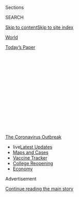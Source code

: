 <div id="app">

<div>

<div>

<div>

<div class="NYTAppHideMasthead css-1q2w90k e1suatyy0">

<div class="section css-ui9rw0 e1suatyy2">

<div class="css-eph4ug er09x8g0">

<div class="css-6n7j50">

</div>

<span class="css-1dv1kvn">Sections</span>

<div class="css-10488qs">

<span class="css-1dv1kvn">SEARCH</span>

</div>

[Skip to content](#site-content)[Skip to site
index](#site-index)

</div>

<div id="masthead-section-label" class="css-1wr3we4 eaxe0e00">

[World](https://www.nytimes.com/section/world)

</div>

<div class="css-10698na e1huz5gh0">

</div>

</div>

<div id="masthead-bar-one" class="section hasLinks css-15hmgas e1csuq9d3">

<div class="css-uqyvli e1csuq9d0">

</div>

<div class="css-1uqjmks e1csuq9d1">

</div>

<div class="css-9e9ivx">

[](https://myaccount.nytimes.com/auth/login?response_type=cookie&client_id=vi)

</div>

<div class="css-1bvtpon e1csuq9d2">

[Today’s
Paper](https://www.nytimes.com/section/todayspaper)

</div>

</div>

</div>

</div>

<div data-aria-hidden="false">

<div id="site-content" data-role="main">

<div>

<div class="css-1aor85t" style="opacity:0.000000001;z-index:-1;visibility:hidden">

<div class="css-1hqnpie">

<div class="css-epjblv">

<span class="css-17xtcya">[World](/section/world)</span><span class="css-x15j1o">|</span><span class="css-fwqvlz">Infections
Swamp the U.S., Which Recorded 42% of All Its Coronavirus Cases in
July</span>

</div>

<div class="css-k008qs">

<div class="css-1iwv8en">

<span class="css-18z7m18"></span>

<div>

</div>

</div>

<span class="css-1n6z4y">https://nyti.ms/2D8Ek2l</span>

<div class="css-1705lsu">

<div class="css-4xjgmj">

<div class="css-4skfbu" data-role="toolbar" data-aria-label="Social Media Share buttons, Save button, and Comments Panel with current comment count" data-testid="share-tools">

  - 
  - 
  - 
  - 
    
    <div class="css-6n7j50">
    
    </div>

  - 

</div>

</div>

</div>

</div>

</div>

</div>

<div id="NYT_TOP_BANNER_REGION" class="css-13pd83m">

<div>

<div id="styln-prism-menu-1592847958612" class="section interactive-content interactive-size-medium css-1edisqu">

<div class="css-17ih8de interactive-body">

<div id="scroll-container" class="css-1gj85ro">

[<span class="styln-title-wrap"><span class="css-1pje3qr">The
Coronavirus</span><span class="css-1pje3qr">
Outbreak</span></span>](https://www.nytimes.com/news-event/coronavirus?action=click&pgtype=Article&state=default&region=TOP_BANNER&context=storylines_menu)

  - <span class="css-kqxiym" data-emphasize="true">live</span>[Latest
    Updates](https://www.nytimes.com/2020/08/03/world/coronavirus-covid-19.html?action=click&pgtype=Article&state=default&region=TOP_BANNER&context=storylines_menu)
  - [Maps and
    Cases](https://www.nytimes.com/interactive/2020/us/coronavirus-us-cases.html?action=click&pgtype=Article&state=default&region=TOP_BANNER&context=storylines_menu)
  - [Vaccine
    Tracker](https://www.nytimes.com/interactive/2020/science/coronavirus-vaccine-tracker.html?action=click&pgtype=Article&state=default&region=TOP_BANNER&context=storylines_menu)
  - [College
    Reopening](https://www.nytimes.com/2020/08/02/us/covid-college-reopening.html?action=click&pgtype=Article&state=default&region=TOP_BANNER&context=storylines_menu)
  - [Economy](https://www.nytimes.com/live/2020/08/03/business/stock-market-today-coronavirus?action=click&pgtype=Article&state=default&region=TOP_BANNER&context=storylines_menu)

</div>

</div>

</div>

</div>

</div>

<div id="top-wrapper" class="css-1sy8kpn">

<div id="top-slug" class="css-l9onyx">

Advertisement

</div>

[Continue reading the main
story](#after-top)

<div class="ad top-wrapper" style="text-align:center;height:100%;display:block;min-height:250px">

<div id="top" class="place-ad" data-position="top" data-size-key="top">

</div>

</div>

<div id="after-top">

</div>

</div>

<div>

<div id="sponsor-wrapper" class="css-1hyfx7x">

<div id="sponsor-slug" class="css-19vbshk">

Supported by

</div>

[Continue reading the main
story](#after-sponsor)

<div id="sponsor" class="ad sponsor-wrapper" style="text-align:center;height:100%;display:block">

</div>

<div id="after-sponsor">

</div>

</div>

<div class="css-186x18t">

</div>

<div class="css-1vkm6nb ehdk2mb0">

# Infections Swamp the U.S., Which Recorded 42% of All Its Coronavirus Cases in July

</div>

Thousands in Berlin protest Germany’s coronavirus measures. The virus is
picking up speed in the Midwest. A summer camp in Georgia apologizes for
hosting a retreat after hundreds who attended were infected.

<div class="css-18e8msd">

<div class="css-vp77d3 epjyd6m0">

<div class="css-1baulvz">

</div>

</div>

  - 
    
    <div class="css-ld3wwf e16638kd2">
    
    Published Aug. 1, 2020Updated Aug. 2,
    2020
    
    </div>

  - 
    
    <div class="css-4xjgmj">
    
    <div class="css-pvvomx" data-role="toolbar" data-aria-label="Social Media Share buttons, Save button, and Comments Panel with current comment count" data-testid="share-tools">
    
      - 
      - 
      - 
      - 
        
        <div class="css-6n7j50">
        
        </div>
    
      - 
    
    </div>
    
    </div>

</div>

</div>

<div class="section meteredContent css-1r7ky0e" name="articleBody" itemprop="articleBody">

<div class="css-1fanzo5 StoryBodyCompanionColumn">

<div class="css-53u6y8">

*This briefing has ended.* [*Click here for the latest
updates.*](https://www.nytimes.com/2020/08/02/world/coronavirus-updates.html)

</div>

</div>

<div class="css-19qgada">

### Here’s what you need to know:

  - [The U.S. reels as July cases more than double the total of any
    other month.](#link-34047410)
  - [Top U.S. officials work to break an impasse over the federal
    jobless benefit.](#link-780ec966)
  - [Its outbreak untamed, Melbourne goes into even greater
    lockdown.](#link-2bc8948)
  - [Thousands in Berlin protest Germany’s coronavirus
    measures.](#link-25930521)
  - [Another U.S. lawmaker tests positive for the
    coronavirus.](#link-71e54361)
  - [Florida, already reeling from the virus, faces a new threat from
    Tropical Storm Isaias.](#link-1e0cb5f3)
  - [A golfer tests positive midway through a PGA Tour event,
    withdrawing while tied for second place.](#link-45c905e3)

</div>

<div class="css-79elbk" data-testid="photoviewer-wrapper">

<div class="css-z3e15g" data-testid="photoviewer-wrapper-hidden">

</div>

<div class="css-1a48zt4 ehw59r15" data-testid="photoviewer-children">

![<span class="css-16f3y1r e13ogyst0" data-aria-hidden="true">A testing
site in Tulsa, Okla., on
Thursday.</span><span class="css-cnj6d5 e1z0qqy90" itemprop="copyrightHolder"><span class="css-1ly73wi e1tej78p0">Credit...</span><span>Chris
Creese for The New York
Times</span></span>](https://static01.nyt.com/images/2020/08/01/business/01virus-briefing-midwest/merlin_175126203_832a9469-7dba-42ab-8e86-a7f2b05a10d3-articleLarge.jpg?quality=75&auto=webp&disable=upscale)

</div>

</div>

<div class="css-1fanzo5 StoryBodyCompanionColumn">

<div class="css-53u6y8">

## The U.S. reels as July cases more than double the total of any other month.

The United States recorded more than 1.9 million new infections in July,
nearly 42 percent of the more than 4.5 million cases reported nationwide
since the pandemic began and more than double the number documented in
any other month, according to [data compiled by The New York
Times](https://www.nytimes.com/interactive/2020/us/coronavirus-us-cases.html?action=click&module=Top%20Stories&pgtype=Homepage#map).
The previous monthly high came in April, when more than 880,000 new
cases were recorded.

The virus is picking up dangerous speed in much of the Midwest — and in
states from Mississippi to Florida to California that thought they had
already seen the worst of it.

</div>

</div>

<div class="css-1fanzo5 StoryBodyCompanionColumn">

<div class="css-53u6y8">

Gone is any sense that the country may soon get ahold of the pandemic.
The seven-day average for daily new infections has hovered around 65,000
for the past two weeks, more than doubling the peak average from the
spring, when the country experienced what was essentially its first
wave.

In many states, distressed government officials are re-tightening
restrictions on residents and businesses, and sounding warnings about a
rise in virus-related hospitalizations.

Across the country, deaths from the virus continued to rise after a
steep drop from the mid-April peaks of about 2,200 a day. At the start
of July, the average death toll was about 500 per day. Over the last
week, it has averaged more than 1,000 daily, with many of those
concentrated in Sun Belt states.

The Northeast, once the virus’s biggest hot spot, has improved
considerably since its peak in April. Yet cases are now increasing
slightly in New Jersey, Rhode Island and Massachusetts, as residents
move around more freely and gather more frequently in groups.

The picture is similarly distressing overseas, where even governments
that would seem well suited to combating the virus are seeing surges.

</div>

</div>

<div class="css-1fanzo5 StoryBodyCompanionColumn">

<div class="css-53u6y8">

New daily infections in Japan, a country with a long tradition of
wearing face masks, rose more than 50 percent in July. Australia, which
can cut itself off from the rest of the world more easily than most, is
battling a wave of infections in and around Melbourne. Hong Kong, Israel
and Spain are also fighting second waves.

None of those places has an infection rate as high as the one in the
United States, which has the most cases and deaths in the
world.

</div>

</div>

<div>

</div>

<div class="css-1fanzo5 StoryBodyCompanionColumn">

<div class="css-53u6y8">

## Top U.S. officials work to break an impasse over the federal jobless benefit.

</div>

</div>

<div class="css-79elbk" data-testid="photoviewer-wrapper">

<div class="css-z3e15g" data-testid="photoviewer-wrapper-hidden">

</div>

<div class="css-1a48zt4 ehw59r15" data-testid="photoviewer-children">

<div class="css-1xdhyk6 erfvjey0">

<span class="css-1ly73wi e1tej78p0">Image</span>

<div class="css-zjzyr8">

<div data-testid="lazyimage-container" style="height:257.77777777777777px">

</div>

</div>

</div>

<span class="css-16f3y1r e13ogyst0" data-aria-hidden="true">The Food
Bank for New York City giving out goods in New York on Friday.
Joblessness remains at record levels, with some 30 million Americans
receiving unemployment
benefits.</span><span class="css-cnj6d5 e1z0qqy90" itemprop="copyrightHolder"><span class="css-1ly73wi e1tej78p0">Credit...</span><span>Scott
Heins/Getty Images</span></span>

</div>

</div>

<div class="css-1fanzo5 StoryBodyCompanionColumn">

<div class="css-53u6y8">

Hours after unemployment benefits for tens of millions of Americans
lapsed, administration officials arrived on Capitol Hill on Saturday
morning for a rare meeting with top congressional Democrats to discuss a
coronavirus relief package and work to break an impasse over new aid as
the American economy continues to shudder.

Speaker Nancy Pelosi of California, who hosted the meeting with Senator
Chuck Schumer of New York in her Capitol Hill suite, emerged after three
hours and said the discussion “was productive in terms of moving us
forward,” but they remained far apart on a number of issues. They
declined to offer specifics, but said that staff would meet on Sunday
and that the principal negotiators would again convene on Monday for
another meeting.

“Here we have this drastic challenge and what they were saying before
is, ‘We’re going to cut your benefit,” Ms. Pelosi said. “That’s, shall
we say, the discussions we’re having.”

</div>

</div>

<div class="css-1fanzo5 StoryBodyCompanionColumn">

<div class="css-53u6y8">

“This is not a usual discussion, because the urgency is so great
healthwise, financial health-wise,” she added.

Also in attendance were Mark Meadows, the White House chief of staff,
and Steven Mnuchin, the Treasury secretary. (Mr. Mnuchin observed before
entering Ms. Pelosi’s suite that it was “just another working day in the
Capitol.”)

Among the largest sticking points in the discussion is a $600 weekly
federal jobless benefit that became a lifeline for tens of millions of
unemployed Americans, while also helping prop up the economy. The aid
expired at midnight as officials in Washington failed to agree on a new
relief bill, but Mr. Meadows and Mr. Mnuchin said there were signs that
the two sides could begin to reach common ground, including on reviving
a federal moratorium on evictions and funding for schools and child
care.

“There’s things we agree on. There’s things we don’t agree on,” Mr.
Mnuchin said after the meeting. “We’re trying to narrow down the things
we don’t agree on. Obviously any negotiation is a compromise.”

Joblessness remains at record levels, with some 30 million Americans
receiving unemployment benefits. More than 1.4 million [newly filed for
state unemployment benefits last
week](https://oui.doleta.gov/press/2020/073020.pdf) — the [19th straight
week that the tally had exceeded one
million,](https://www.nytimes.com/2020/07/30/business/economy/q2-gdp-coronavirus-economy.html)an
unheard-of figure before the pandemic.

Nearly 11 percent of Americans have said that they live in households
where there is not enough to eat, according to a [recent Census Bureau
survey](https://www.census.gov/programs-surveys/household-pulse-survey/data.html?utm_campaign=20200727mspuls1ccdtanl&utm_medium=email&utm_source=govdelivery),
and more than a quarter have missed a rent or mortgage payment.

The benefit’s expiration will force Louise Francis, who worked as a
banquet cook at the Sheraton Hotel in New Orleans for nearly two decades
before being furloughed last spring,[to get by on just state
unemployment benefits, which for her come to $247 a
week.](https://www.nytimes.com/2020/07/30/business/economy/q2-gdp-coronavirus-economy.html)

</div>

</div>

<div class="css-1fanzo5 StoryBodyCompanionColumn">

<div class="css-53u6y8">

“With the $600, you could see your way a little bit,” said Ms. Francis,
59. “You could feel a little more comfortable. You could pay three or
four bills and not feel so far behind.”

The aid lapsed as Republicans and Democrats in Washington [remained far
apart on what the next round of virus relief should look
like](https://www.nytimes.com/2020/07/28/us/politics/coronavirus-relief-bills-house-senate.html).

Democrats wanted to extend the $600 weekly payments through the end of
the year, as part of an expansive $3 trillion aid package that would
also help state and local governments. Republicans, worried that the
$600 benefit left some people with more money than when they were
working, sought to scale it back to $200 per week as part of a $1
trillion proposal and have begun to push the prospect of doing a
short-term package that deals with just a few issues, including the
unemployment insurance benefit.

“They’ve made clear that there’s a desire on their part to do an entire
package,” Mr. Mnuchin said of Democrats. “We’ve made clear that we’re
really willing to deal with the short-term issues, pass something
quickly and come back to the larger issues so we’re at an impasse on
that.”

Democrats have rejected a short-term
proposal.

</div>

</div>

<div>

</div>

<div id="virus-dashboard-promo-article" class="section interactive-content interactive-size-scoop css-174j8de" data-id="100000007209771">

<div class="css-17ih8de interactive-body" data-sourceid="100000007209771">

<div id="g-2020-03-16-coronavirus-maps-embed" class="g-story g-freebird g-max-limit" data-prd-dropzone-below-masthead="100000006938224" data-preview-slug="2020-03-16-coronavirus-maps">

<div class="g-asset g-svelte g-article-embed-dashboard" style="max-width: 1200px">

<div class="g-svelte" data-component="1">

<div class="hp-curve-wrapper svelte-47k53u">

<div class="hp-dashboard-title svelte-47k53u">

[Tracking the
Coronavirus ›](https://www.nytimes.com/interactive/2020/us/coronavirus-us-cases.html)

</div>

<div class="hp-curves-wrapper svelte-47k53u">

<div class="hp-section us-wrapper svelte-47k53u">

[](https://www.nytimes.com/interactive/2020/us/coronavirus-us-cases.html)

<table>
<colgroup>
<col style="width: 25%" />
<col style="width: 25%" />
<col style="width: 25%" />
<col style="width: 25%" />
</colgroup>
<thead>
<tr class="header">
<th><h3 id="united-states" class="heading-label svelte-47k53u">United States ›</h3></th>
<th><h3 id="on-aug.-3" class="svelte-47k53u">On Aug. 3</h3></th>
<th><h3 id="day-change" class="svelte-47k53u">14-day change</h3></th>
<th><h3 id="trend" class="svelte-47k53u">Trend</h3></th>
</tr>
</thead>
<tbody>
<tr class="odd">
<td>New cases</td>
<td><h4 id="section" class="svelte-47k53u">47,792</h4></td>
<td><h4 id="section-1" class="svelte-47k53u">–9%</h4></td>
<td><div id="chart-wrapper-increasing" class="chart-wrapper svelte-k6yh7s">
<div class="chart mini-chart usa-chart chart-0 show-chart svelte-l6qvn7">
<a href="https://www.nytimes.com/interactive/2020/us/coronavirus-us-cases.html" class="state-link svelte-l6qvn7"></a>
<div class="line-chart-wrapper svelte-l6qvn7">
<div class="pancake-chart svelte-1gzh5rp">

</div>
</div>
</div>
</div></td>
</tr>
<tr class="even">
<td>New deaths</td>
<td><h4 id="section-2" class="svelte-47k53u">602</h4></td>
<td><h4 id="section-3" class="svelte-47k53u">+36%</h4></td>
<td><div id="chart-wrapper-increasing" class="chart-wrapper svelte-k6yh7s">
<div class="chart mini-chart usa-chart deaths-chart chart-0 show-chart svelte-l6qvn7">
<a href="https://www.nytimes.com/interactive/2020/us/coronavirus-us-cases.html" class="state-link svelte-l6qvn7"></a>
<div class="line-chart-wrapper svelte-l6qvn7">
<div class="pancake-chart svelte-1gzh5rp">

</div>
</div>
</div>
</div></td>
</tr>
</tbody>
</table>

</div>

<div class="hp-section curves-chart-wrapper svelte-47k53u">

<div class="rising svelte-47k53u">

### Where cases are **rising** fastest

<div id="chart-wrapper-increasing" class="chart-wrapper svelte-k6yh7s">

<div class="chart mini-chart state-chart chart-0 rising-falling-chart show-chart svelte-l6qvn7">

[](https://www.nytimes.com/interactive/2020/us/hawaii-coronavirus-cases.html)

<div class="line-chart-wrapper svelte-l6qvn7">

<div class="pancake-chart svelte-1gzh5rp">

</div>

</div>

<span class="state-name svelte-l6qvn7">Hawaii</span>

</div>

<div class="chart mini-chart state-chart chart-1 rising-falling-chart show-chart svelte-l6qvn7">

[](https://www.nytimes.com/interactive/2020/us/rhode-island-coronavirus-cases.html)

<div class="line-chart-wrapper svelte-l6qvn7">

<div class="pancake-chart svelte-1gzh5rp">

</div>

</div>

<span class="state-name svelte-l6qvn7">R.I.</span>

</div>

<div class="chart mini-chart state-chart chart-2 rising-falling-chart show-chart svelte-l6qvn7">

[](https://www.nytimes.com/interactive/2020/us/new-jersey-coronavirus-cases.html)

<div class="line-chart-wrapper svelte-l6qvn7">

<div class="pancake-chart svelte-1gzh5rp">

</div>

</div>

<span class="state-name svelte-l6qvn7">N.J.</span>

</div>

<div class="chart mini-chart state-chart chart-3 rising-falling-chart show-chart svelte-l6qvn7">

[](https://www.nytimes.com/interactive/2020/us/massachusetts-coronavirus-cases.html)

<div class="line-chart-wrapper svelte-l6qvn7">

<div class="pancake-chart svelte-1gzh5rp">

</div>

</div>

<span class="state-name svelte-l6qvn7">Mass.</span>

</div>

<div class="chart mini-chart state-chart chart-4 rising-falling-chart show-chart svelte-l6qvn7">

[](https://www.nytimes.com/interactive/2020/us/nebraska-coronavirus-cases.html)

<div class="line-chart-wrapper svelte-l6qvn7">

<div class="pancake-chart svelte-1gzh5rp">

</div>

</div>

<span class="state-name svelte-l6qvn7">Neb.</span>

</div>

<div class="chart mini-chart state-chart chart-5 rising-falling-chart show-chart svelte-l6qvn7">

[](https://www.nytimes.com/interactive/2020/us/missouri-coronavirus-cases.html)

<div class="line-chart-wrapper svelte-l6qvn7">

<div class="pancake-chart svelte-1gzh5rp">

</div>

</div>

<span class="state-name svelte-l6qvn7">Mo.</span>

</div>

<div class="chart mini-chart state-chart chart-6 rising-falling-chart show-chart svelte-l6qvn7">

[](https://www.nytimes.com/interactive/2020/us/alaska-coronavirus-cases.html)

<div class="line-chart-wrapper svelte-l6qvn7">

<div class="pancake-chart svelte-1gzh5rp">

</div>

</div>

<span class="state-name svelte-l6qvn7">Alaska</span>

</div>

<div class="chart mini-chart state-chart chart-7 rising-falling-chart show-chart svelte-l6qvn7">

[](https://www.nytimes.com/interactive/2020/us/oklahoma-coronavirus-cases.html)

<div class="line-chart-wrapper svelte-l6qvn7">

<div class="pancake-chart svelte-1gzh5rp">

</div>

</div>

<span class="state-name svelte-l6qvn7">Okla.</span>

</div>

<div class="chart mini-chart state-chart chart-8 rising-falling-chart show-chart svelte-l6qvn7">

[](https://www.nytimes.com/interactive/2020/us/south-dakota-coronavirus-cases.html)

<div class="line-chart-wrapper svelte-l6qvn7">

<div class="pancake-chart svelte-1gzh5rp">

</div>

</div>

<span class="state-name svelte-l6qvn7">S.D.</span>

</div>

<div class="chart mini-chart state-chart chart-9 rising-falling-chart show-chart svelte-l6qvn7">

[](https://www.nytimes.com/interactive/2020/us/new-hampshire-coronavirus-cases.html)

<div class="line-chart-wrapper svelte-l6qvn7">

<div class="pancake-chart svelte-1gzh5rp">

</div>

</div>

<span class="state-name svelte-l6qvn7">N.H.</span>

</div>

<div class="chart mini-chart state-chart chart-10 rising-falling-chart show-chart svelte-l6qvn7">

[](https://www.nytimes.com/interactive/2020/us/illinois-coronavirus-cases.html)

<div class="line-chart-wrapper svelte-l6qvn7">

<div class="pancake-chart svelte-1gzh5rp">

</div>

</div>

<span class="state-name svelte-l6qvn7">Ill.</span>

</div>

<div class="chart mini-chart state-chart chart-11 rising-falling-chart show-chart svelte-l6qvn7">

[](https://www.nytimes.com/interactive/2020/us/montana-coronavirus-cases.html)

<div class="line-chart-wrapper svelte-l6qvn7">

<div class="pancake-chart svelte-1gzh5rp">

</div>

</div>

<span class="state-name svelte-l6qvn7">Mont.</span>

</div>

</div>

</div>

</div>

<div class="hp-section maps svelte-47k53u">

<div class="map-holder us-map svelte-47k53u">

[](https://www.nytimes.com/interactive/2020/us/coronavirus-us-cases.html)

### U.S. hot spots ›

<div class="media-holder">

![US coronavirus
cases](https://static01.nyt.com/newsgraphics/2020/03/16/coronavirus-maps/b51a1199676bcbc2847cd5292490df572d07e0cb/images/orphan_usa-threeByTwoSmallAt2X.png)

</div>

</div>

<div class="map-holder svelte-47k53u">

[](https://www.nytimes.com/interactive/2020/world/coronavirus-maps.html)

### Worldwide ›

<div class="media-holder">

![Worldwide coronavirus
cases](https://static01.nyt.com/newsgraphics/2020/03/16/coronavirus-maps/b51a1199676bcbc2847cd5292490df572d07e0cb/images/orphan_world-threeByTwoSmallAt2X.png)

</div>

</div>

</div>

</div>

</div>

</div>

</div>

</div>

</div>

</div>

<div class="css-1fanzo5 StoryBodyCompanionColumn">

<div class="css-53u6y8">

## Its outbreak untamed, Melbourne goes into even greater lockdown.

</div>

</div>

<div class="css-79elbk" data-testid="photoviewer-wrapper">

<div class="css-z3e15g" data-testid="photoviewer-wrapper-hidden">

</div>

<div class="css-1a48zt4 ehw59r15" data-testid="photoviewer-children">

<div class="css-1xdhyk6 erfvjey0">

<span class="css-1ly73wi e1tej78p0">Image</span>

<div class="css-zjzyr8">

<div data-testid="lazyimage-container" style="height:233.2888888888889px">

</div>

</div>

</div>

<span class="css-16f3y1r e13ogyst0" data-aria-hidden="true">A curfew,
from 8 p.m. to 5 a.m., went into effect in Melbourne on
Sunday.</span><span class="css-cnj6d5 e1z0qqy90" itemprop="copyrightHolder"><span class="css-1ly73wi e1tej78p0">Credit...</span><span>William
West/Agence France-Presse — Getty Images</span></span>

</div>

</div>

<div class="css-1fanzo5 StoryBodyCompanionColumn">

<div class="css-53u6y8">

Officials in Melbourne, Australia’s second-largest city, [announced
stricter
measures](https://www.premier.vic.gov.au/statement-changes-melbournes-restrictions)
on Sunday in an effort to stem an outbreak that is still raging despite
a lockdown that began four weeks ago.

</div>

</div>

<div class="css-1fanzo5 StoryBodyCompanionColumn">

<div class="css-53u6y8">

For six weeks starting Sunday, residents of metropolitan Melbourne will
be under curfew from 8 p.m. to 5 a.m. except for purposes of work or
giving and receiving care.

As under the current lockdown, acceptable reasons for leaving the house
include shopping for essential goods and services, medical care and
caregiving, and necessary exercise, work and study. But food shopping is
now limited to one person per household per day and outdoor exercise is
limited to one hour per person per day, both within five kilometers of
home. Public gatherings are limited to two people, including household
members.

<div id="NYT_MAIN_CONTENT_1_REGION" class="css-9tf9ac">

<div>

<div id="styln-covid-updates-world" class="section interactive-content interactive-size-medium css-1ftcdic">

<div class="css-17ih8de interactive-body">

<div id="styln-briefing-block" data-asset-id="QXJ0aWNsZTpueXQ6Ly9hcnRpY2xlLzZkMDlhMjVlLTQxZDYtNWE3ZC04NzFjLTNiMDkyMGU0NjA2Zg==">

<div class="briefing-block-header-section">

# [Latest Updates: Global Coronavirus Outbreak](https://www.nytimes.com/2020/08/03/world/coronavirus-covid-19.html?action=click&pgtype=Article&state=default&region=MAIN_CONTENT_1&context=storylines_live_updates)

<div class="briefing-block-ts">

Updated 2020-08-04T07:33:06.428Z

</div>

</div>

  - [Fauci defends Birx after she is criticized by
    Trump.](https://www.nytimes.com/2020/08/03/world/coronavirus-covid-19.html?action=click&pgtype=Article&state=default&region=MAIN_CONTENT_1&context=storylines_live_updates#link-4547638f)
  - [Trump derides Democrats as lawmakers and administration officials
    try to break stimulus
    impasse.](https://www.nytimes.com/2020/08/03/world/coronavirus-covid-19.html?action=click&pgtype=Article&state=default&region=MAIN_CONTENT_1&context=storylines_live_updates#link-15e7f995)
  - [The deadline for 2020 census counting has been moved up by a
    month.](https://www.nytimes.com/2020/08/03/world/coronavirus-covid-19.html?action=click&pgtype=Article&state=default&region=MAIN_CONTENT_1&context=storylines_live_updates#link-e5a2cda)

<div class="briefing-block-footer">

<div class="briefing-block-footer-meta">

[See more
updates](https://www.nytimes.com/2020/08/03/world/coronavirus-covid-19.html?action=click&pgtype=Article&state=default&region=MAIN_CONTENT_1&context=storylines_live_updates)

</div>

<div class="briefing-block-briefinglinks">

<span>More live coverage:</span>
[Markets](https://www.nytimes.com/live/2020/08/03/business/stock-market-today-coronavirus?action=click&pgtype=Article&state=default&region=MAIN_CONTENT_1&context=storylines_live_updates)

</div>

</div>

</div>

</div>

</div>

</div>

</div>

In explaining the new measures, Premier Daniel Andrews said that the
high rate of community transmission, including 671 new cases reported in
the state of Victoria on Sunday, suggested the virus was even more
widespread than known.

“You’ve got to err on the side of caution and go further and go harder,”
he said.

Less stringent restrictions are being introduced in the rest of the
state starting at midnight on Wednesday, and further measures regarding
businesses will be announced on Monday.

Victoria has had a total of 11,557 cases, almost all of them in
metropolitan Melbourne, and 123 deaths.

Global roundup

## Thousands in Berlin protest Germany’s coronavirus measures.

</div>

</div>

![<span class="css-16f3y1r e13ogyst0">An estimated 17,000 people defied
social-distancing and mask requirements in a protest supported by
neo-Nazi groups, conspiracy theorists as well as Germans who said they
were fed up with the
restrictions.</span><span class="css-cch8ym"><span class="css-1dv1kvn">Credit</span><span class="css-cnj6d5 e1z0qqy90" itemprop="copyrightHolder"><span class="css-1ly73wi e1tej78p0">Credit...</span><span>John
Macdougall/Agence France-Presse — Getty
Images</span></span></span>](https://static01.nyt.com/images/2020/08/01/business/01virus-briefing-protest/merlin_175197072_6c6f2dc3-e3cc-4f60-a729-b3757acafdcb-videoSixteenByNine3000.jpg)

<div class="css-1fanzo5 StoryBodyCompanionColumn">

<div class="css-53u6y8">

An estimated 17,000 Germans packed the heart of Berlin on Saturday,
defying public health requirements to maintain a safe distance from one
another, or cover their noses and faces, before Berlin police moved to
break up the demonstration against the country’s efforts to fight the
spread of coronavirus.

The protest, under the motto “Day of Freedom” — a title shared by a 1935
Nazi propaganda film by Leni Riefenstahl — was supported by known
neo-Nazi groups and conspiracy theorists, along with Germans who say
they are fed up with the government-imposed restrictions on public life.
Germany enforced a strict lockdown from mid-March that has been lifted
in stages since the end of April, but large public gatherings are still
banned and requirements for wearing masks on public transportation and
in all stores remain.

A majority of Germans support the measures, but public health officials
worry that people are becoming more lax, as the past weeks have seen a
rise in new infections. On Saturday,
[955](https://www.rki.de/DE/Content/InfAZ/N/Neuartiges_Coronavirus/Situationsberichte/2020-08-01-en.pdf?__blob=publicationFile)
new cases were reported, compared with 580 two weeks ago.

Protesters at the demonstration blew whistles, heckled and jeered anyone
wearing a mask, and carried the red, white and black flag of the
19th-century German Empire. They also carried signs equating the
government-imposed restrictions to the Nazis’ forcing Jews to wear
yellow stars. One
[banner](https://twitter.com/BenjAlvarez1/status/1289490832815345665/photo/1),
emblazoned with images of Chancellor Angela Merkel, her health minister
and leading German public health officials, as well as Bill Gates,
demanded: “Lock Them Up Already\!”

Here are some other developments from around the globe:

  - **South Africa** on Saturday surpassed 500,000 coronavirus
    infections, [according to Johns Hopkins University and
    Medicine](https://coronavirus.jhu.edu/map.html), fifth most in the
    world. More than 10,100 new cases had been recorded, [South Africa’s
    Department of Health
    said](https://twitter.com/HealthZA/status/1289655436455510016),
    adding virus-related deaths had risen to 8,153. South Africa in
    March quickly became[Africa’s first
    epicenter](https://www.nytimes.com/2020/03/27/world/africa/south-africa-coronavirus.html)
    and the first country on the continent to impose a severe lockdown,
    restricting travel between provinces.

  - **Belgium** on Saturday
    [announced](https://www.info-coronavirus.be/en/news/the-number-of-confirmed-cases-of-covid-19-has-doubled-in-one-week/)
    that its number of confirmed coronavirus infections had doubled in
    one week. On average about 448 people per day tested positive from
    July 22 to July 28, the Belgian health authorities said. The city of
    Antwerp was of particular concern, officials said.

<!-- end list -->

  - **Kuwait** on Saturday began to resume some commercial flights after
    a five-month suspension. It announced that flights would remain
    suspended from 31 countries, including India, China and Brazil.
    Flights are also still barred from some countries that were once
    major hot spots, such as Spain and Italy, but not the United States,
    which remains a global epicenter. Kuwait, with its relatively small
    population, has one of the highest infection rates in the world. Its
    1,618 cases per 100,000 people is the sixth highest globally,
    according to a New York Times database.

  - Prime Minister Boris Johnson of **Britain** announced that lockdown
    measures that were set to be lifted Saturday would continue for two
    more weeks, as case numbers in the country rise. Restrictions remain
    on indoor performances, casinos, wedding receptions and other
    gatherings, which Mr. Johnson said he knew would come as a “real
    blow” to some people. But it was necessary to apply the “brake
    pedal,” he said, in order to stem the spread of the virus.

  - In **Vietnam**, the city of Danang plans to test its entire
    population for the coronavirus, the local authorities said, after
    dozens of cases there showed how the disease can stalk even places
    that were thought to have eradicated the virus. As the country went
    more than three months without reporting any local transmission or
    even a single death from the virus, up to 800,000 domestic tourists
    flocked to Danang, a coastal city known for its golden beaches.
    Vietnam has now recorded three deaths and almost 600 cases, although
    many are returnees in quarantine.

  - As of Saturday night, **Mexico**’s confirmed death toll **** of
    47,472 was [the world’s third
    highest](https://www.nytimes.com/interactive/2020/world/americas/mexico-coronavirus-cases.html)
    behind the United States and Brazil. [Britain ranked
    fourth](https://www.nytimes.com/interactive/2020/world/europe/united-kingdom-coronavirus-cases.html),
    with 495 fewer deaths. The number of new reported infections in
    Mexico has been climbing since May and topped 9,000 for the first
    time on Saturday, bringing the country’s caseload to nearly 435,000.

<!-- end list -->

  - Officials in **Poland** are considering new lockdown restrictions
    after the country reported record numbers of new coronavirus cases
    for three days in a row. The health minister [told a local radio
    station](https://news.yahoo.com/poland-reports-record-rise-virus-090641415.html)
    this could include reducing the number of people allowed to attend
    weddings, according to Reuters. The country [has reported 46,346
    total cases and 3,650
    deaths](https://www.nytimes.com/interactive/2020/world/coronavirus-maps.html#countries).

  - Thirty-six crew members aboard **a Norwegian cruise ship** tested
    positive for the virus, Hurtigruten, the ship’s operator, [said in a
    statement over the
    weekend](https://presse.hurtigruten.no/pressreleases/33-hurtigruten-crew-members-tested-positive-for-covid-19-3024215).
    None of those who tested positive showed any symptoms, the statement
    said. According to the company, 387 guests who may have been exposed
    to infected crew members during two trips on the ship in July will
    self-quarantine in accordance with Norway’s public health
    regulations.

## Another U.S. lawmaker tests positive for the coronavirus.

</div>

</div>

<div class="css-79elbk" data-testid="photoviewer-wrapper">

<div class="css-z3e15g" data-testid="photoviewer-wrapper-hidden">

</div>

<div class="css-1a48zt4 ehw59r15" data-testid="photoviewer-children">

<div class="css-1xdhyk6 erfvjey0">

<span class="css-1ly73wi e1tej78p0">Image</span>

<div class="css-zjzyr8">

<div data-testid="lazyimage-container" style="height:257.77777777777777px">

</div>

</div>

</div>

<span class="css-16f3y1r e13ogyst0" data-aria-hidden="true">Representative
Raúl M. Grijalva at the Capitol on Wednesday. He is among nearly a dozen
lawmakers who have tested
positive.</span><span class="css-cnj6d5 e1z0qqy90" itemprop="copyrightHolder"><span class="css-1ly73wi e1tej78p0">Credit...</span><span>Pool
photo by Michael Reynolds</span></span>

</div>

</div>

<div class="css-1fanzo5 StoryBodyCompanionColumn">

<div class="css-53u6y8">

Representative Raúl M. Grijalva, Democrat of Arizona, has tested
positive for the coronavirus three days after isolating because he came
into contact with another lawmaker who had contracted it.

Mr. Grijalva, who has no symptoms, is the 11th lawmaker to test
positive, according to a [tally maintained by
GovTrack](https://slack-redir.net/link?url=https%3A%2F%2Fwww.govtrack.us%2Fcovid-19%23legislators).

</div>

</div>

<div class="css-1fanzo5 StoryBodyCompanionColumn">

<div class="css-53u6y8">

It is unclear where he contracted the virus, but Mr. Grijalva has been
in self-isolation since Wednesday, when Representative Louie Gohmert, a
Texas Republican who has frequently spurned wearing a mask during the
pandemic, said [he had tested
positive](https://www.nytimes.com/2020/07/29/us/politics/louie-gohmert-positive-coronavirus-mask.html).
Mr. Grijalva said he had had extended contact with Mr. Gohmert during a
congressional hearing held by the Natural Resources Committee, the panel
that he leads.

“While I cannot blame anyone directly for this, this week has shown that
there are some members of Congress who fail to take this crisis
seriously,” Mr. Grijalva, 72, said in a statement on Saturday, in what
appeared to be a veiled reference to Mr. Gohmert. “Numerous Republican
members routinely strut around the Capitol without a mask to selfishly
make a political statement at the expense of their colleagues, staff,
and their families.”

A spokesman for Mr. Grijalva said he would quarantine for two weeks in
Washington, and some of the representative’s staff would also be tested.

Mr. Grijalva’s diagnosis comes as lawmakers — and the many aides and
staff members who shuttle in and out of the Capitol daily — are
grappling with [the lack of consistent
procedures](https://www.nytimes.com/2020/07/30/us/politics/gohmert-coronavirus-congress.html)
for protecting one another. Speaker Nancy Pelosi of California and
Senator Mitch McConnell of Kentucky, the majority leader, have so far
rejected enforcing a rapid-test system for Capitol Hill [similar to the
one used at the White
House](https://www.nytimes.com/2020/05/01/us/politics/coronavirus-testing-senate-white-house.html),
particularly given testing shortages and delays around the country.

In addition to the lawmakers who have tested positive, the virus has
spread among the workers who quietly power the Capitol. At least 27
Capitol Police employees, 33 contractors on a construction site and 25
employees of the Architect of the Capitol have tested positive, and
dozens more have entered voluntary isolation because of exposure,
according to a tally from Republicans on the House Administration
Committee.

## Florida, already reeling from the virus, faces a new threat from Tropical Storm Isaias.

</div>

</div>

<div class="css-79elbk" data-testid="photoviewer-wrapper">

<div class="css-z3e15g" data-testid="photoviewer-wrapper-hidden">

</div>

<div class="css-1a48zt4 ehw59r15" data-testid="photoviewer-children">

<div class="css-1xdhyk6 erfvjey0">

<span class="css-1ly73wi e1tej78p0">Image</span>

<div class="css-zjzyr8">

<div data-testid="lazyimage-container" style="height:257.77777777777777px">

</div>

</div>

</div>

<span class="css-16f3y1r e13ogyst0" data-aria-hidden="true">Storm clouds
from Tropical Storm Isaias beginning to move over Miami on
Saturday.</span><span class="css-cnj6d5 e1z0qqy90" itemprop="copyrightHolder"><span class="css-1ly73wi e1tej78p0">Credit...</span><span>Joe
Raedle/Getty Images</span></span>

</div>

</div>

<div class="css-1fanzo5 StoryBodyCompanionColumn">

<div class="css-53u6y8">

Florida, home to one of the worst coronavirus outbreaks in the United
States, braced for the arrival of Isaias on Saturday.

</div>

</div>

<div class="css-1fanzo5 StoryBodyCompanionColumn">

<div class="css-53u6y8">

The state’s battle with the virus could make evacuating homes and
entering community shelters especially risky. Friday was the third
consecutive day that Florida broke its record for the most deaths
reported in a single day, according to a New York Times database.

Floridians spent Saturday preparing for wind gusts up to 80 miles per
hour and dangerous coastal surf.

The storm was downgraded from a Category 1 hurricane to a tropical
storm, after it [raked parts of Puerto
Rico](https://www.nytimes.com/2020/07/31/us/hurricane-isaias.html) and
the Dominican Republic and battered the Bahamas. State officials said
Isaias would probably regain its strength as the evening progressed.
“Don’t be fooled by the downgrade,” warned Gov. Ron DeSantis at a news
conference.

Mr. DeSantis said that the division of emergency management had been
working at [its most active
level](https://www.floridadisaster.org/sert/eoc-activation-levels/)
since March, “allowing them to actively plan for hurricane season even
while responding to the Covid-19 pandemic.”

Early in the pandemic, he added, the division created a reserve of
protective equipment for hurricane season, including 20 million masks,
22 million gloves and 1.6 million face shields.

Forecasters said Saturday that the storm’s projected path had shifted
slightly eastward, and that the storm could potentially make landfall
over Palm Beach, Jacksonville and other coastal cities.

Up the coast, officials in Georgia, South Carolina and North Carolina —
states where there has been a dramatic rise in new reported coronavirus
cases since mid-June — were closely monitoring the storm.

</div>

</div>

<div class="css-1fanzo5 StoryBodyCompanionColumn">

<div class="css-53u6y8">

Earlier, the storm hit the Bahamas as it is grappling with a [rapid
increase](https://www.nytimes.com/2020/07/04/world/americas/virus-caribbean-hurricane.html)
in the number of coronavirus infections that has only accelerated in
recent days, in what health officials are calling a second
wave.

</div>

</div>

<div>

</div>

<div class="css-1fanzo5 StoryBodyCompanionColumn">

<div class="css-53u6y8">

## A golfer tests positive midway through a PGA Tour event, withdrawing while tied for second place.

</div>

</div>

<div class="css-79elbk" data-testid="photoviewer-wrapper">

<div class="css-z3e15g" data-testid="photoviewer-wrapper-hidden">

</div>

<div class="css-1a48zt4 ehw59r15" data-testid="photoviewer-children">

<div class="css-1xdhyk6 erfvjey0">

<span class="css-1ly73wi e1tej78p0">Image</span>

<div class="css-zjzyr8">

<div data-testid="lazyimage-container" style="height:251.97777777777776px">

</div>

</div>

</div>

<span class="css-16f3y1r e13ogyst0" data-aria-hidden="true">Branden
Grace during the first round of the Barracuda Championship in Truckee,
Calif., on
Thursday.</span><span class="css-cnj6d5 e1z0qqy90" itemprop="copyrightHolder"><span class="css-1ly73wi e1tej78p0">Credit...</span><span>Jed
Jacobsohn/Getty Images</span></span>

</div>

</div>

<div class="css-1fanzo5 StoryBodyCompanionColumn">

<div class="css-53u6y8">

Branden Grace wasn’t feeling well on Friday night, after the second
round of the Barracuda Championship in Truckee, Calif., so he contacted
PGA Tour officials and arranged to be tested for the coronavirus on
Saturday morning.

When the test came back positive, Grace had to withdraw from the
tournament while he was tied for second place.

“Given my position on the leaderboard it was a difficult decision, but
nonetheless, the correct one for my fellow competitors & the
volunteers,” Grace, a 32-year-old South African who has won one event
in his career on the tour, wrote in a statement [he posted on
Twitter](https://twitter.com/BrandenGrace/status/1289689928180404230?s=20).

Grace’s infection will prevent him from participating next weekend in
the P.G.A. Championship in San Francisco, the first men’s major
tournament of the year, which was postponed for three months.

</div>

</div>

<div class="css-1fanzo5 StoryBodyCompanionColumn">

<div class="css-53u6y8">

Since the PGA Tour resumed in early June after a three-month shutdown,
several golfers — including the highly ranked Brooks Koepka and Webb
Simpson — [have had to
withdraw](https://www.nytimes.com/2020/06/26/sports/golf/pga-golfer-positive-tests.html)
from tournaments because they, their caddies or a close relative tested
positive.

The disruption, however, has not been nearly as broad as the one in
[Major League
Baseball](https://www.nytimes.com/2020/08/01/sports/baseball/coronavirus-cardinals.html),
which on Saturday announced four more positive tests among members of
the St. Louis Cardinals’ traveling party — one player and three staff
members — and postponed the team’s weekend series with the Milwaukee
Brewers.

The Cardinals, who also had two players receive positive tests on
Friday, now have six positives in their traveling party and have become
the second team, after the Miami Marlins, to experience an outbreak less
than two weeks into the truncated M.L.B. season. The Marlins have had 20
people, including 18 players, test positive since last Sunday.

And the Boston Red Sox announced that starting pitcher Eduardo
Rodriguez, 27, who had been infected before the start of the season,
will not play this year after developing myocarditis, or inflammation of
the
heart.

</div>

</div>

<div>

</div>

<div class="css-1fanzo5 StoryBodyCompanionColumn">

<div class="css-53u6y8">

## The YMCA in Georgia apologizes for hosting a summer camp after hundreds who attended were infected.

The hosts of a summer camp in Georgia said over the weekend that they
regretted hosting the lakeside retreat in June, after health officials
said more than three-quarters of tested campers and staffers had been
infected.

The virus [quickly spread
through](https://www.nytimes.com/2020/07/31/health/coronavirus-children-camp.html)
Camp High Harbour, which is run by the YMCA of Metropolitan Atlanta, in
June, after a teenage counselor got chills and later tested positive.
The camp began sending children home the next day, and shut down not
long after, but at that point, about 260 campers and staff members had
already been infected, according to a[report issued
Friday](https://www.cdc.gov/mmwr/volumes/69/wr/mm6931e1.htm?s_cid=mm6931e1_w)
by the Centers for Disease Control and Prevention. The report said that
the C.D.C. had data for 344 campers and staffers who were tested, and
that there were about 250 more whose data the C.D.C. did not have.

</div>

</div>

<div class="css-1fanzo5 StoryBodyCompanionColumn">

<div class="css-53u6y8">

The C.D.C. did not name the camp, but the YMCA of Metropolitan Atlanta
soon acknowledged that it was Camp High Harbour, which is held in
northern Georgia.

Parrish Underwood, the YMCA branch’s chief advancement officer, said the
YMCA had hosted the camp at the request of some parents who hoped it
would allow for “normalcy” in their children’s lives.

“This weighed heavily in our decision to open, a decision in retrospect
we now regret,” Mr. Underwood said in a statement.

All campers passed screenings of some kind, he said, and the counselor
who first tested positive for the coronavirus had provided a negative
test and had no symptoms when he first arrived.

The C.D.C. said the camp had required staff members to wear masks but
did not require the children to do so. The report found that the camp
also did not open windows and doors to increase circulation and that
campers stayed overnight in cabins, with an average of 15 people
sleeping in each.

Georgia was [one of the first states to
reopen](https://www.nytimes.com/2020/04/20/us/coronavirus-us-hot-spots-reopening.html)
restaurants, movie theaters and other public gathering places in April.
Gov. Brian Kemp has recently been urging districts to reopen their
classrooms, and [one high school opened on
Friday](https://www.nytimes.com/2020/07/27/us/covid-georgia-schools-masks.html),
its scheduled start date.

Since mid-June, the state has had a sharp rise in coronavirus cases, and
it is now reporting an [average of more than 3,000 cases and 45
deaths](https://www.nytimes.com/interactive/2020/us/georgia-coronavirus-cases.html)
each day.

</div>

</div>

<div class="css-1fanzo5 StoryBodyCompanionColumn">

<div class="css-53u6y8">

U.S.
Roundup

## Maryland contact-tracing data offers clues as to where people may have gotten the virus.

</div>

</div>

<div class="css-79elbk" data-testid="photoviewer-wrapper">

<div class="css-z3e15g" data-testid="photoviewer-wrapper-hidden">

</div>

<div class="css-1a48zt4 ehw59r15" data-testid="photoviewer-children">

<div class="css-1xdhyk6 erfvjey0">

<span class="css-1ly73wi e1tej78p0">Image</span>

<div class="css-zjzyr8">

<div data-testid="lazyimage-container" style="height:263.5777777777778px">

</div>

</div>

</div>

<span class="css-16f3y1r e13ogyst0" data-aria-hidden="true">Outdoor
seating at a restaurant in Bethesda, Md., last month. A contract-tracing
initiative in the state found that 23 percent of people who tested
positive had dined outdoors at a
restaurant.</span><span class="css-cnj6d5 e1z0qqy90" itemprop="copyrightHolder"><span class="css-1ly73wi e1tej78p0">Credit...</span><span>Sarah
Silbiger/Getty Images</span></span>

</div>

</div>

<div class="css-1fanzo5 StoryBodyCompanionColumn">

<div class="css-53u6y8">

One of the most important aspects of curtailing the spread of the virus
is understanding where people are being infected. This week the Maryland
Department of Health released new data from its contact-tracing program
that provides an informative — if limited — view of the patterns of
behavior of people who tested positive.

The numbers do not show where virus transmission occurred — only what
activities people had engaged in. After conducting contact-tracing
interviews with people with the virus, the state found:

  - 44 percent had attended a family gathering.

  - 23 percent had attended a house party.

  - 23 percent had dined indoors at a restaurant.

  - 23 percent had dined outdoors at a restaurant.

  - 54 percent worked outside the home.

  - 25 percent worked in health care.

The health department did not say how many patients were interviewed, or
when people had attended the events.

“I’m really excited to see that they’re putting data on this out,” said
Dr. Crystal Watson, an assistant professor in the department of
environmental health and engineering at the Johns Hopkins Bloomberg
School of Public Health. “But it’s a little hard to interpret.”

Dr. Watson said it would help to know if people had worn masks at the
family gatherings and practiced social distancing. She said she was
struck by the fact that only 12 percent of the people interviewed were
workers in the restaurant and food service industry, given the risks of
exposure.

Here are some other developments from around the United States:

  - The cumulative death toll in **Florida** surpassed 7,000 on Saturday
    after a surge in deaths in the state over the past week. Florida
    recorded 257 deaths on Friday, a single-day record that also
    represented nearly one-fifth of all the deaths reported in the
    United States that day.

  - Three staffers and one player for **the St. Louis Cardinals**
    [tested
    positive](https://www.nytimes.com/2020/08/01/sports/baseball/coronavirus-cardinals.html)
    for the virus, prompting the team to postpone a game on Saturday
    against the Milwaukee Brewers for the second day in a row. The team
    had announced that two other players tested positive on Friday.

  - Single-day records for cases were reported in Oklahoma and Puerto
    Rico, each with over 1,000.

  - The Navajo Nation Council [passed a $651 million
    bill](https://apnews.com/d8322c62b4f30f5c92ad234bb1f575e0https://apnews.com/d8322c62b4f30f5c92ad234bb1f575e0)
    responding to the economic crisis created by the pandemic. The bill
    includes funding for water projects, power lines, broadband and
    casino employees who have been laid off. The funding for the bill
    comes from the Navajo Nation’s share of $8 billion in federal
    coronavirus relief funding that was designated for tribes. [The
    situation has been stark in the Navajo
    Nation](https://www.nytimes.com/2020/04/09/us/coronavirus-navajo-nation.html),
    where high infection rates have created a crisis in the largest
    reservation in the United
States.

## A wealthy Indian family is betting big on a coronavirus vaccine.

</div>

</div>

<div class="css-79elbk" data-testid="photoviewer-wrapper">

<div class="css-z3e15g" data-testid="photoviewer-wrapper-hidden">

</div>

<div class="css-1a48zt4 ehw59r15" data-testid="photoviewer-children">

<div class="css-1xdhyk6 erfvjey0">

<span class="css-1ly73wi e1tej78p0">Image</span>

<div class="css-zjzyr8">

<div data-testid="lazyimage-container" style="height:257.77777777777777px">

</div>

</div>

</div>

<span class="css-16f3y1r e13ogyst0" data-aria-hidden="true">Technicians
from a German company installing a new high-speed vaccine assembly line
on the Serum Institute’s campus in Pune,
India.</span><span class="css-cnj6d5 e1z0qqy90" itemprop="copyrightHolder"><span class="css-1ly73wi e1tej78p0">Credit...</span><span>Atul
Loke for The New York Times</span></span>

</div>

</div>

<div class="css-1fanzo5 StoryBodyCompanionColumn">

<div class="css-53u6y8">

[The Serum Institute](https://www.seruminstitute.com/index.php), which
started out years ago as a horse farm and is exclusively controlled by a
small and fabulously rich Indian family, is doing what few other
companies in the race for a vaccine are doing: mass-producing hundreds
of millions of doses of a vaccine candidate
that<span class="css-8l6xbc evw5hdy0"> </span>might not even work.

</div>

</div>

<div class="css-1fanzo5 StoryBodyCompanionColumn">

<div class="css-53u6y8">

But if it does, Adar Poonawalla, Serum’s chief executive and the only
child of the company’s founder, will become one of the most tugged-at
men in the world. He will have what everyone wants, possibly in greater
quantities before anyone
else.

<div id="NYT_MAIN_CONTENT_3_REGION" class="css-9tf9ac">

<div>

<div id="styln-prism-freeform-1594220623585" class="section interactive-content interactive-size-medium css-1ftcdic">

<div class="css-17ih8de interactive-body">

<div id="prism-freeform-block-38059" class="css-19mumt8" data-role="complementary" data-storyline="The Coronavirus Outbreak" data-truncated="true" tabindex="0">

<div class="css-a8d9oz">

<div class="css-eb027h">

[](https://www.nytimes.com/news-event/coronavirus?action=click&pgtype=Article&state=default&region=MAIN_CONTENT_3&context=storylines_faq)

### The Coronavirus Outbreak ›

#### Frequently Asked Questions

Updated August 3, 2020

  - #### I’m a small-business owner. Can I get relief?
    
      - The [stimulus bills enacted in
        March](https://www.nytimes.com/article/small-business-loans-stimulus-grants-freelancers-coronavirus.html?action=click&pgtype=Article&state=default&region=MAIN_CONTENT_3&context=storylines_faq)
        offer help for the millions of American small businesses. Those
        eligible for aid are businesses and nonprofit organizations with
        fewer than 500 workers, including sole proprietorships,
        independent contractors and freelancers. Some larger companies
        in some industries are also eligible. The help being offered,
        which is being managed by the Small Business Administration,
        includes the Paycheck Protection Program and the Economic Injury
        Disaster Loan program. But lots of folks have [not yet seen
        payouts.](https://www.nytimes.com/interactive/2020/05/07/business/small-business-loans-coronavirus.html?action=click&pgtype=Article&state=default&region=MAIN_CONTENT_3&context=storylines_faq)
        Even those who have received help are confused: The rules are
        draconian, and some are stuck sitting on [money they don’t know
        how to
        use.](https://www.nytimes.com/2020/05/02/business/economy/loans-coronavirus-small-business.html?action=click&pgtype=Article&state=default&region=MAIN_CONTENT_3&context=storylines_faq)
        Many small-business owners are getting less than they expected
        or [not hearing anything at
        all.](https://www.nytimes.com/2020/06/10/business/Small-business-loans-ppp.html?action=click&pgtype=Article&state=default&region=MAIN_CONTENT_3&context=storylines_faq)

  - #### What are my rights if I am worried about going back to work?
    
      - Employers have to provide [a safe
        workplace](https://www.osha.gov/SLTC/covid-19/standards.html)
        with policies that protect everyone equally. [And if one of your
        co-workers tests positive for the coronavirus, the
        C.D.C.](https://www.nytimes.com/article/coronavirus-money-unemployment.html?action=click&pgtype=Article&state=default&region=MAIN_CONTENT_3&context=storylines_faq)
        has said that [employers should tell their
        employees](https://www.cdc.gov/coronavirus/2019-ncov/community/guidance-business-response.html)
        -- without giving you the sick employee’s name -- that they may
        have been exposed to the virus.

  - #### Should I refinance my mortgage?
    
      - [It could be a good
        idea,](https://www.nytimes.com/article/coronavirus-money-unemployment.html?action=click&pgtype=Article&state=default&region=MAIN_CONTENT_3&context=storylines_faq)
        because mortgage rates have [never been
        lower.](https://www.nytimes.com/2020/07/16/business/mortgage-rates-below-3-percent.html?action=click&pgtype=Article&state=default&region=MAIN_CONTENT_3&context=storylines_faq)
        Refinancing requests have pushed mortgage applications to some
        of the highest levels since 2008, so be prepared to get in line.
        But defaults are also up, so if you’re thinking about buying a
        home, be aware that some lenders have tightened their standards.

  - #### What is school going to look like in September?
    
      - It is unlikely that many schools will return to a normal
        schedule this fall, requiring the grind of [online
        learning](https://www.nytimes.com/2020/06/05/us/coronavirus-education-lost-learning.html?action=click&pgtype=Article&state=default&region=MAIN_CONTENT_3&context=storylines_faq),
        [makeshift child
        care](https://www.nytimes.com/2020/05/29/us/coronavirus-child-care-centers.html?action=click&pgtype=Article&state=default&region=MAIN_CONTENT_3&context=storylines_faq)
        and [stunted
        workdays](https://www.nytimes.com/2020/06/03/business/economy/coronavirus-working-women.html?action=click&pgtype=Article&state=default&region=MAIN_CONTENT_3&context=storylines_faq)
        to continue. California’s two largest public school districts —
        Los Angeles and San Diego — said on July 13, that [instruction
        will be remote-only in the
        fall](https://www.nytimes.com/2020/07/13/us/lausd-san-diego-school-reopening.html?action=click&pgtype=Article&state=default&region=MAIN_CONTENT_3&context=storylines_faq),
        citing concerns that surging coronavirus infections in their
        areas pose too dire a risk for students and teachers. Together,
        the two districts enroll some 825,000 students. They are the
        largest in the country so far to abandon plans for even a
        partial physical return to classrooms when they reopen in
        August. For other districts, the solution won’t be an
        all-or-nothing approach. [Many
        systems](https://bioethics.jhu.edu/research-and-outreach/projects/eschool-initiative/school-policy-tracker/),
        including the nation’s largest, New York City, are devising
        [hybrid
        plans](https://www.nytimes.com/2020/06/26/us/coronavirus-schools-reopen-fall.html?action=click&pgtype=Article&state=default&region=MAIN_CONTENT_3&context=storylines_faq)
        that involve spending some days in classrooms and other days
        online. There’s no national policy on this yet, so check with
        your municipal school system regularly to see what is happening
        in your community.

  - #### Is the coronavirus airborne?
    
      - The coronavirus [can stay aloft for hours in tiny droplets in
        stagnant
        air](https://www.nytimes.com/2020/07/04/health/239-experts-with-one-big-claim-the-coronavirus-is-airborne.html?action=click&pgtype=Article&state=default&region=MAIN_CONTENT_3&context=storylines_faq),
        infecting people as they inhale, mounting scientific evidence
        suggests. This risk is highest in crowded indoor spaces with
        poor ventilation, and may help explain super-spreading events
        reported in meatpacking plants, churches and restaurants. [It’s
        unclear how often the virus is
        spread](https://www.nytimes.com/2020/07/06/health/coronavirus-airborne-aerosols.html?action=click&pgtype=Article&state=default&region=MAIN_CONTENT_3&context=storylines_faq)
        via these tiny droplets, or aerosols, compared with larger
        droplets that are expelled when a sick person coughs or sneezes,
        or transmitted through contact with contaminated surfaces, said
        Linsey Marr, an aerosol expert at Virginia Tech. Aerosols are
        released even when a person without symptoms exhales, talks or
        sings, according to Dr. Marr and more than 200 other experts,
        who [have outlined the evidence in an open letter to the World
        Health
        Organization](https://academic.oup.com/cid/article/doi/10.1093/cid/ciaa939/5867798).

<div id="styln-survey-component-38059" class="styln-survey-component" data-surveyname="faq" data-surveystoryline="coronavirus">

</div>

</div>

<div class="css-6mllg9">

</div>

<div class="css-pmm6ed">

<span class="css-5gimkt"></span>

</div>

</div>

</div>

</div>

</div>

</div>

</div>

Mr. Poonawalla’s vaccine assembly lines are being readied to crank out
500 doses a minute, and his phone rings endlessly.

National health ministers, prime ministers and other heads of state (he
wouldn’t say who) and friends he hasn’t heard from in years have been
calling him, he said, begging for the first batches.

“I’ve had to explain to them that, ‘Look I can’t just give it to you
like this,’” he said.

The Serum Institute finds itself in the middle of an extremely
competitive and murky endeavor. To get the vaccine out as soon as
possible, vaccine developers say they need Serum’s mammoth assembly
lines — each year, it churns out 1.5 billion doses of other vaccines,
mostly for poor countries, more than any other company.

Half of the world’s children have been vaccinated with Serum’s products.
Scale is its specialty. Just the other day, Mr. Poonawalla received a
shipment of 600 million glass vials.

But right now it’s not entirely clear how much of the coronavirus
vaccine that Serum will mass-produce will be kept by India or who will
fund its
production.

</div>

</div>

<div>

</div>

<div class="css-1fanzo5 StoryBodyCompanionColumn">

<div class="css-53u6y8">

## South Korea arrests the leader of a church where the virus spread rapidly.

</div>

</div>

<div class="css-79elbk" data-testid="photoviewer-wrapper">

<div class="css-z3e15g" data-testid="photoviewer-wrapper-hidden">

</div>

<div class="css-1a48zt4 ehw59r15" data-testid="photoviewer-children">

<div class="css-1xdhyk6 erfvjey0">

<span class="css-1ly73wi e1tej78p0">Image</span>

<div class="css-zjzyr8">

<div data-testid="lazyimage-container" style="height:257.77777777777777px">

</div>

</div>

</div>

<span class="css-16f3y1r e13ogyst0" data-aria-hidden="true">Lee Man-hee
apologized at a news conference in March after his Shincheonji Church of
Jesus was at the center of South Korea’s first big coronavirus
cluster.</span><span class="css-cnj6d5 e1z0qqy90" itemprop="copyrightHolder"><span class="css-1ly73wi e1tej78p0">Credit...</span><span>Pool
photo</span></span>

</div>

</div>

<div class="css-1fanzo5 StoryBodyCompanionColumn">

<div class="css-53u6y8">

The leader of a secretive religious sect in South Korea was arrested
early on Saturday on charges of embezzling church money and conspiring
to impede efforts to fight the coronavirus.

The rapid spread of the virus this winter among worshipers of the
Shincheonji Church of Jesus in Daegu, a city in the southeast, briefly
made South Korea home to the world’s largest coronavirus outbreak
outside China. As of Friday, more than a third of the 14,300 coronavirus
cases known to the government were members of Shincheonji or their
contacts.

Prosecutors say that [Lee
Man-hee,](https://www.nytimes.com/2020/03/02/world/asia/coronavirus-south-korea-shincheonji.html?searchResultPosition=1)
the church’s founder, failed to fully disclose the number of worshipers
and their gathering places. Seven church officials were indicted last
month on the same charge.

Mr. Lee, 88, has also been accused of embezzling 5.6 billion won, or
$4.7 million, from church funds to build a luxurious “peace palace”
north of Seoul. The church has broadly denied all the charges against
him. He could face years in prison if convicted.

Intense criticism from the South Korean public [forced Mr. Lee to
apologize](https://www.nytimes.com/2020/03/02/world/asia/coronavirus-south-korea-shincheonji.html)
in March.

In a statement on Saturday, the church said that Mr. Lee had never
intended to hamper efforts to control the epidemic, and that he had only
expressed concern over the scale of government demands for worshipers’
data.

“He has emphasized the importance of disease control and urged the
church members to cooperate with the authorities,” the church said. “We
will do our best to let the truth be known through trial.”

</div>

</div>

<div class="css-1fanzo5 StoryBodyCompanionColumn">

<div class="css-53u6y8">

But parents who accused the church of luring and brainwashing their
children with its unorthodox teachings welcomed his arrest on Saturday,
calling Mr. Lee a “religious con
artist.”

## European stocks gain a sudden allure as the region pins down the virus better than most places.

</div>

</div>

<div style="max-width:100%;margin:0 auto">

<div class="css-17dprlf" data-id="100000007261096" data-slug="EuroStocks" style="max-width:600px">

</div>

</div>

<div class="css-1fanzo5 StoryBodyCompanionColumn">

<div class="css-53u6y8">

Europe has a bad reputation with investors. For years, asset managers
and bank strategists have characterized the region by its [anemic growth
rate](https://qz.com/1544961/the-euro-zone-economy-is-back-on-familiar-ground-slow-grinding-growth/)
and shaky political union.

Now a crisis has turned into an unlikely investment opportunity, as the
region appears to have handled the pandemic better than some other parts
of the world. In the past few months, [European assets have staged a
comeback](https://www.nytimes.com/2020/07/30/business/europes-markets-are-having-a-moment.html).

The euro this week rose to its highest level in more than two years
against the U.S. dollar, and the region’s benchmark index, the Stoxx
600, is set for a second straight month of gains greater than those of
the S\&P 500 index, in dollar terms, according to data from FactSet.

The most important reason for this upswing, analysts say, is that Europe
is recording far fewer new cases of the coronavirus. There are still
occasional spikes in Europe, and there are some early signs that the
infection rate is starting to level off in the United States. But there
are [about 65,000 new cases each
day](https://www.nytimes.com/interactive/2020/us/coronavirus-us-cases.html?campaign_id=154&emc=edit_cb_20200728&instance_id=20725&nl=coronavirus-briefing&regi_id=137662381&segment_id=34584&te=1&user_id=72eee90673e6857ae5a6e83e1981a59a)
in the United States, compared with [fewer
than 10,000](https://www.ecdc.europa.eu/en/cases-2019-ncov-eueea) across
the Atlantic.

Another significant reason for the increase is politics. When European
leaders reached an agreement last week on [a 750 billion euro, or $888
billion, recovery
fund](https://www.nytimes.com/2020/07/20/world/europe/eu-stimulus-coronavirus.html),
it wasn’t the size of the deal that impressed investors, but the fact
that it happened after four long nights of negotiations.

</div>

</div>

<div class="css-1fanzo5 StoryBodyCompanionColumn">

<div class="css-53u6y8">

The decision to raise money collectively and give grants to the
countries hit hardest by the pandemic indicated that there is some
political will left to further the project that created the euro two
decades ago, despite the exit of Britain from the European Union,
[budget fights with
Italy](https://www.ft.com/content/92ec7bc4-9d8f-11e9-9c06-a4640c9feebb)
and concerns about the [dismantling of democracy in
Hungary](https://www.nytimes.com/2020/06/16/world/europe/hungary-coronavirus-orban.html).

</div>

</div>

<div>

</div>

<div class="css-1fanzo5 StoryBodyCompanionColumn">

<div class="css-53u6y8">

## A school opened in Indiana. It had to quarantine people within hours.

</div>

</div>

<div class="css-79elbk" data-testid="photoviewer-wrapper">

<div class="css-z3e15g" data-testid="photoviewer-wrapper-hidden">

</div>

<div class="css-1a48zt4 ehw59r15" data-testid="photoviewer-children">

<div class="css-1xdhyk6 erfvjey0">

<span class="css-1ly73wi e1tej78p0">Image</span>

<div class="css-zjzyr8">

<div data-testid="lazyimage-container" style="height:257.77777777777777px">

</div>

</div>

</div>

<span class="css-16f3y1r e13ogyst0" data-aria-hidden="true">A student at
Greenfield Central Junior High School in Indiana tested positive for the
coronavirus on Thursday, the first day back in
classrooms.</span><span class="css-cnj6d5 e1z0qqy90" itemprop="copyrightHolder"><span class="css-1ly73wi e1tej78p0">Credit...</span><span>AJ
Mast for The New York Times</span></span>

</div>

</div>

<div class="css-1fanzo5 StoryBodyCompanionColumn">

<div class="css-53u6y8">

One of the first school districts in the United States to reopen did not
even make it a day before it had grapple with the issue facing everyone
trying to get students back into classrooms: What happens when someone
comes to school infected with the coronavirus?

Hours into classes on Thursday, a call from the county health department
notified Greenfield Central Junior High School in Indiana that a student
had tested positive.

Administrators began an emergency protocol, isolating the student and
ordering everyone who had come into close contact with the person,
including other students, to quarantine for 14 days. It is unclear
whether anyone else got infected.

“We knew it was a when, not if,” said Harold E. Olin, superintendent of
the Greenfield-Central Community School Corporation, but he was “very
shocked it was on Day 1.”

</div>

</div>

<div class="css-1fanzo5 StoryBodyCompanionColumn">

<div class="css-53u6y8">

Hundreds of school districts across the country have [reversed
course](https://www.nytimes.com/2020/07/13/us/lausd-san-diego-school-reopening.html)
on reopening plans in recent weeks in response to rises in infections.
Of the nation’s 25 largest school districts, all but six have announced
they will start remotely. [Despite strong objections from teachers’
unions](https://www.nytimes.com/2020/07/29/us/teacher-union-school-reopening-coronavirus.html),
some in places like Florida and Texas are hoping to open classrooms
after a few weeks if infection rates fall.

</div>

</div>

<div>

</div>

<div>

</div>

<div class="css-1fanzo5 StoryBodyCompanionColumn">

<div class="css-53u6y8">

## New York colleges scramble to comply with state quarantine rules.

Colleges and universities across New York are enacting hasty plans to
meet state requirements for students arriving from out of state as the
fall semester nears.

With many schools poised to begin in-person instruction in just one
month, some of the state’s larger institutions have been forced to put
together complex plans to house students from regions currently fighting
major coronavirus outbreaks.

Plans for letting students back on campus revolve around [an order made
by Gov. Andrew Cuomo in
June](https://www.nytimes.com/2020/06/24/nyregion/ny-coronavirus-states-quarantine.html)
requiring travelers to New York from high-risk parts of the United
States to quarantine for 14 days upon arrival. As of Saturday, residents
of 36 states and territories would face the mandatory quarantine, based
on trends in infection data.

Cornell, which had previously pledged to provide quarantine
accommodations on campus to students coming from states identified by
the order, [announced on
Thursday](https://covid.cornell.edu/updates/20200730-important-updates.cfm)
that it would no longer offer housing to all students affected. The
announcement said that those who could not meet the requirements should
plan to begin the semester through online classes, but that the
university would assist students for whom making housing arrangements
represented a significant hardship.

</div>

</div>

<div class="css-1fanzo5 StoryBodyCompanionColumn">

<div class="css-53u6y8">

Critics said the announcement [would force some
students](https://cornellsun.com/2020/07/31/editorial-cornells-inability-to-quarantine-arriving-students-should-concern-you/)
to find space in hotels or short-term rentals just two weeks before they
were scheduled to arrive.

Most colleges have advised students they will be unable to leave their
rooms during quarantines and will face regular medical screenings.
Columbia University [said](https://roomselection.housing.columbia.edu/)
it would arrange to have meals delivered to dormitories, according to
its website.

Since the list of states identified by the governor’s order is informed
by seven-day rolling averages of new infections, new outbreaks in
previously stable states could still force students to make last-minute
travel and housing arrangements to quarantine before classes
begin.

## Ten people in India die from drinking hand sanitizer after liquor sales are stopped.

</div>

</div>

<div class="css-79elbk" data-testid="photoviewer-wrapper">

<div class="css-z3e15g" data-testid="photoviewer-wrapper-hidden">

</div>

<div class="css-1a48zt4 ehw59r15" data-testid="photoviewer-children">

<div class="css-1xdhyk6 erfvjey0">

<span class="css-1ly73wi e1tej78p0">Image</span>

<div class="css-zjzyr8">

<div data-testid="lazyimage-container" style="height:261.64444444444445px">

</div>

</div>

</div>

<span class="css-16f3y1r e13ogyst0" data-aria-hidden="true">Medical
workers testing for coronavirus in New Delhi on Friday. India reported
54,735 coronavirus infections on Sunday, bringing its total to 1.75
million.
</span><span class="css-cnj6d5 e1z0qqy90" itemprop="copyrightHolder"><span class="css-1ly73wi e1tej78p0">Credit...</span><span>Manish
Swarup/Associated Press</span></span>

</div>

</div>

<div class="css-1fanzo5 StoryBodyCompanionColumn">

<div class="css-53u6y8">

Since the southern Indian state of Andhra Pradesh closed liquor stores
as part of lockdown restrictions about two weeks ago, at least 10 people
have died after consuming alcohol-based hand sanitizer, the police said.

The Indian government started easing a national lockdown in late May.
But many states have reimposed some restrictions, including Andhra
Pradesh, where nearly 50,000 new coronavirus cases [have been reported
in the last
week](https://www.nytimes.com/interactive/2020/world/asia/india-coronavirus-cases.html#cases).

India reported 54,735 coronavirus infections on Sunday, the country’s
health ministry said, bringing its total to 1.75 million. More than
37,000 people have died.

</div>

</div>

<div class="css-1fanzo5 StoryBodyCompanionColumn">

<div class="css-53u6y8">

The police in the state said some people who lost access to legal liquor
started mixing cheap hand sanitizer with water from roadside taps, soft
drinks and milk. The 10 deaths have occurred in the last three days,
mostly among poor residents.

In the town of Kurichedu, a man begging at a temple complained of a
burning sensation in his stomach, and died as he was being taken to a
hospital. Then the number of people complaining of a burning sensation
in their stomach started rising, the police said.

“All of them died after consuming sanitizer,” said Siddharth Kaushal,
the district’s top police officer. “We are wondering who told these
people that a sanitizer can get them high.”

Hundreds die each year in India from consuming poisonous [homemade
alcohol](https://www.nytimes.com/2019/02/11/world/asia/india-toxic-alcohol.html).
In 2015, [at least 100
people](https://www.bbc.com/news/world-asia-india-33224514) in a
Mumbai-area slum were killed, and in 2008, in one of the largest such
episodes in recent decades, [more than 170
people](https://timesofindia.indiatimes.com/city/chennai/TN-hooch-tragedy-21-cops-suspended/articleshow/3159848.cms?referral=PM)
died after drinking an illicit home brew in slum areas of Karnataka and
Tamil Nadu.

After India’s strict national lockdown lifted in May, reopened liquor
stores were swamped with so many customers that the [police in some
cities had to control the
crowds](https://news.yahoo.com/chaos-outside-liquor-stores-india-eases-virus-lockdown-112326078.html),
according to Agence
France-Presse.

## The F.D.A. approves new antibody tests.

</div>

</div>

<div class="css-79elbk" data-testid="photoviewer-wrapper">

<div class="css-z3e15g" data-testid="photoviewer-wrapper-hidden">

</div>

<div class="css-1a48zt4 ehw59r15" data-testid="photoviewer-children">

<div class="css-1xdhyk6 erfvjey0">

<span class="css-1ly73wi e1tej78p0">Image</span>

<div class="css-zjzyr8">

<div data-testid="lazyimage-container" style="height:271.31111111111113px">

</div>

</div>

</div>

<span class="css-16f3y1r e13ogyst0" data-aria-hidden="true">An antibody
testing site in San Dimas, Calif., in July. There is not yet a
scientific consensus as to what level of antibodies are needed to confer
immunity, or how long such immunity might
last.</span><span class="css-cnj6d5 e1z0qqy90" itemprop="copyrightHolder"><span class="css-1ly73wi e1tej78p0">Credit...</span><span>Robyn
Beck/Agence France-Presse — Getty Images</span></span>

</div>

</div>

<div class="css-1fanzo5 StoryBodyCompanionColumn">

<div class="css-53u6y8">

The Food and Drug Administration has authorized the first coronavirus
tests that can give an estimate of the quantity of antibodies present in
a person’s blood, the agency [announced Friday
evening](https://www.fda.gov/news-events/press-announcements/coronavirus-covid-19-update-fda-authorizes-first-tests-estimate-patients-antibodies-past-sars-cov-2).

</div>

</div>

<div class="css-1fanzo5 StoryBodyCompanionColumn">

<div class="css-53u6y8">

Up until now, the so-called serology tests on the market, also known as
antibody tests, only indicate whether [Covid-19 antibodies are present
in the
blood](https://www.nytimes.com/2020/07/26/health/coronvirus-antibody-tests.html),
indicating that at some point in the past, the individual had been
exposed to the virus.

Many antibody tests [are
unreliable](https://www.nytimes.com/2020/05/04/health/fda-antibody-tests-coronavirus.html).
The F.D.A. has had to chase after some manufacturers and distributors to
get them off the market. There is not yet a scientific consensus as to
what level of antibodies are needed to confer immunity, or how long such
immunity might last.

The two new Covid-19 serology tests, the ADVIA Centaur COV2G and
Attelica COV2G, are from Siemens.

Dr. Timothy Stenzel, the director of the F.D.A.’s Office of In Vitro
Diagnostics and Radiological Health, said in a statement, “Being able to
measure a patient’s relative level of antibodies in response to a
previous SARS-CoV-2 infection may be useful as we continue to learn more
about the virus and what the existence of antibodies may mean.

“There are still many unknowns about what the presence of SARS-CoV-2
antibodies may tell us about potential immunity, but today’s
authorizations give us additional tools to evaluate those antibodies as
we continue to research and study this virus.”

## Controlling screen time in the face of a pandemic.

With remote work, remote school, remote camp and everything else remote,
screens are dominating our lives. Here are some ways of thinking about
it, whether you want to cut back or simply come to terms with the
increased usage.

</div>

</div>

<div>

</div>

<div class="css-1fanzo5 StoryBodyCompanionColumn">

<div class="css-53u6y8">

Reporting was contributed by Hannah Beech, Julie Bosman, Nicholas
Bogel-Burroughs, Choe Sang-Hun, Emily Cochrane, Giulia McDonnell Nieto
del Rio, Melissa Eddy, Manny Fernandez, Thomas Fuller, Johnny Diaz,
Jeffrey Gettleman, Jason Gutierrez, Shawn Hubler, Mike Ives, Sheila
Kaplan, Tyler Kepner, Gwen Knapp, Zach Montague, Liliana Michelena, Eshe
Nelson, Matt Phillips, Kai Schultz, Eliza Shapiro and Sameer Yasir.

</div>

</div>

<div>

</div>

</div>

<div>

</div>

<div>

</div>

<div>

</div>

<div>

<div id="bottom-wrapper" class="css-1ede5it">

<div id="bottom-slug" class="css-l9onyx">

Advertisement

</div>

[Continue reading the main
story](#after-bottom)

<div id="bottom" class="ad bottom-wrapper" style="text-align:center;height:100%;display:block;min-height:90px">

</div>

<div id="after-bottom">

</div>

</div>

</div>

</div>

</div>

## Site Index

<div>

</div>

## Site Information Navigation

  - [© <span>2020</span> <span>The New York Times
    Company</span>](https://help.nytimes.com/hc/en-us/articles/115014792127-Copyright-notice)

<!-- end list -->

  - [NYTCo](https://www.nytco.com/)
  - [Contact
    Us](https://help.nytimes.com/hc/en-us/articles/115015385887-Contact-Us)
  - [Work with us](https://www.nytco.com/careers/)
  - [Advertise](https://nytmediakit.com/)
  - [T Brand Studio](http://www.tbrandstudio.com/)
  - [Your Ad
    Choices](https://www.nytimes.com/privacy/cookie-policy#how-do-i-manage-trackers)
  - [Privacy](https://www.nytimes.com/privacy)
  - [Terms of
    Service](https://help.nytimes.com/hc/en-us/articles/115014893428-Terms-of-service)
  - [Terms of
    Sale](https://help.nytimes.com/hc/en-us/articles/115014893968-Terms-of-sale)
  - [Site
    Map](https://spiderbites.nytimes.com)
  - [Help](https://help.nytimes.com/hc/en-us)
  - [Subscriptions](https://www.nytimes.com/subscription?campaignId=37WXW)

</div>

</div>

</div>

</div>
